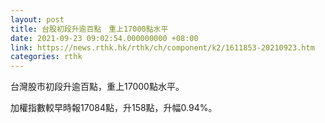 ```yaml
---
layout: post
title: 台股初段升逾百點　重上17000點水平
date: 2021-09-23 09:02:54.000000000 +08:00
link: https://news.rthk.hk/rthk/ch/component/k2/1611853-20210923.htm
categories: rthk
---
```


台灣股市初段升逾百點，重上17000點水平。

加權指數較早時報17084點，升158點，升幅0.94%。
